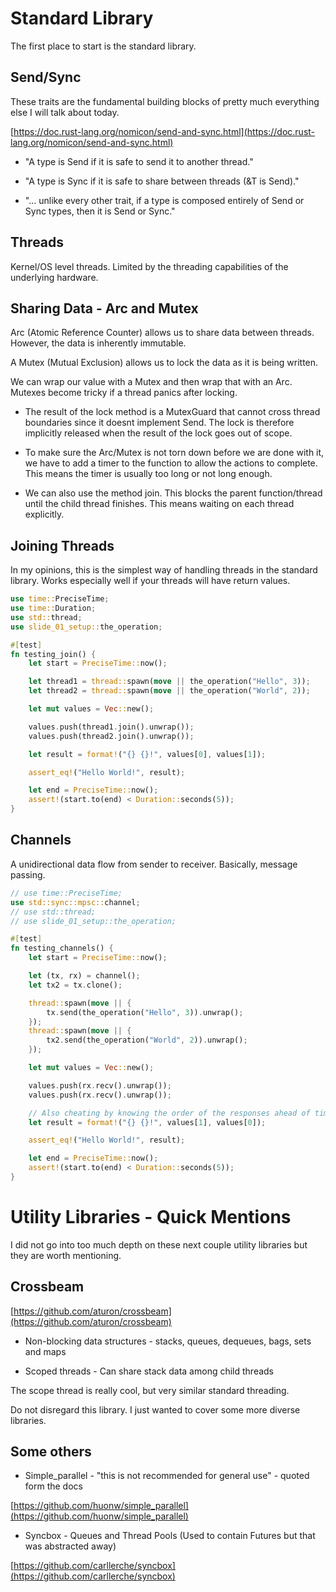 # Standard Library

<div class="notes">

  The first place to start is the standard library.

</div>

## Send/Sync

These traits are the fundamental building blocks of pretty much everything else I will talk about today.

[https://doc.rust-lang.org/nomicon/send-and-sync.html](https://doc.rust-lang.org/nomicon/send-and-sync.html)

- "A type is Send if it is safe to send it to another thread."

- "A type is Sync if it is safe to share between threads (&T is Send)."

- "... unlike every other trait, if a type is composed entirely of Send or Sync types, then it is Send or Sync."

<div class="notes">

</div>

## Threads

Kernel/OS level threads. Limited by the threading capabilities of the underlying hardware.

## Sharing Data - Arc and Mutex

Arc (Atomic Reference Counter) allows us to share data between threads. However, the data is inherently immutable.

A Mutex (Mutual Exclusion) allows us to lock the data as it is being written.

We can wrap our value with a Mutex and then wrap that with an Arc.  Mutexes become tricky if a thread panics after locking.

<div class="notes">

- The result of the lock method is a MutexGuard that cannot cross thread boundaries since it doesnt implement Send. The lock is therefore implicitly released when the result of the lock goes out of scope.

- To make sure the Arc/Mutex is not torn down before we are done with it, we have to add a timer to the function to allow the actions to complete. This means the timer is usually too long or not long enough.

- We can also use the method join. This blocks the parent function/thread until the child thread finishes. This means waiting on each thread explicitly.

</div>

## Joining Threads

<div class="notes">
In my opinions, this is the simplest way of handling threads in the standard library. Works especially well if your threads will have return values.
</div>

```rust
use time::PreciseTime;
use time::Duration;
use std::thread;
use slide_01_setup::the_operation;

#[test]
fn testing_join() {
    let start = PreciseTime::now();

    let thread1 = thread::spawn(move || the_operation("Hello", 3));
    let thread2 = thread::spawn(move || the_operation("World", 2));

    let mut values = Vec::new();

    values.push(thread1.join().unwrap());
    values.push(thread2.join().unwrap());

    let result = format!("{} {}!", values[0], values[1]);

    assert_eq!("Hello World!", result);

    let end = PreciseTime::now();
    assert!(start.to(end) < Duration::seconds(5));
}
```

## Channels

A unidirectional data flow from sender to receiver. Basically, message passing.

```rust
// use time::PreciseTime;
use std::sync::mpsc::channel;
// use std::thread;
// use slide_01_setup::the_operation;

#[test]
fn testing_channels() {
    let start = PreciseTime::now();

    let (tx, rx) = channel();
    let tx2 = tx.clone();

    thread::spawn(move || {
        tx.send(the_operation("Hello", 3)).unwrap();
    });
    thread::spawn(move || {
        tx2.send(the_operation("World", 2)).unwrap();
    });

    let mut values = Vec::new();

    values.push(rx.recv().unwrap());
    values.push(rx.recv().unwrap());

    // Also cheating by knowing the order of the responses ahead of time. Could have the function return a struct that has an index value for sorting the results.
    let result = format!("{} {}!", values[1], values[0]);

    assert_eq!("Hello World!", result);

    let end = PreciseTime::now();
    assert!(start.to(end) < Duration::seconds(5));
}
```

# Utility Libraries - Quick Mentions

<div class="notes">

I did not go into too much depth on these next couple utility libraries but they are worth mentioning.

</div>

## Crossbeam

[https://github.com/aturon/crossbeam](https://github.com/aturon/crossbeam)

- Non-blocking data structures - stacks, queues, dequeues, bags, sets and maps

- Scoped threads - Can share stack data among child threads

<div class="notes">

The scope thread is really cool, but very similar standard threading.

Do not disregard this library. I just wanted to cover some more diverse libraries.

</div>

## Some others

- Simple_parallel - "this is not recommended for general use" - quoted form the docs

[https://github.com/huonw/simple_parallel](https://github.com/huonw/simple_parallel)

- Syncbox - Queues and Thread Pools (Used to contain Futures but that was abstracted away)

[https://github.com/carllerche/syncbox](https://github.com/carllerche/syncbox)
